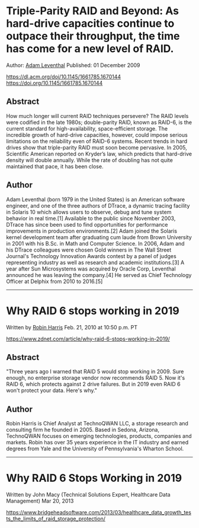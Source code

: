 # Triple-Parity RAID and Beyond: As hard-drive capacities continue to outpace their throughput, the time has come for a new level of RAID.

Author: [Adam Leventhal](https://en.wikipedia.org/wiki/Adam_Leventhal_(programmer))
Published: 01 December 2009

https://dl.acm.org/doi/10.1145/1661785.1670144
https://doi.org/10.1145/1661785.1670144


## Abstract

How much longer will current RAID techniques persevere? The RAID levels were codified in the late 1980s; double-parity RAID, known as RAID-6, is the current standard for high-availability, space-efficient storage. The incredible growth of hard-drive capacities, however, could impose serious limitations on the reliability even of RAID-6 systems. Recent trends in hard drives show that triple-parity RAID must soon become pervasive. In 2005, Scientific American reported on Kryder’s law, which predicts that hard-drive density will double annually. While the rate of doubling has not quite maintained that pace, it has been close.

## Author

Adam Leventhal (born 1979 in the United States) is an American software engineer, and one of the three authors of DTrace, a dynamic tracing facility in Solaris 10 which allows users to observe, debug and tune system behavior in real time.[1] Available to the public since November 2003, DTrace has since been used to find opportunities for performance improvements in production environments.[2] Adam joined the Solaris kernel development team after graduating cum laude from Brown University in 2001 with his B.Sc. in Math and Computer Science. In 2006, Adam and his DTrace colleagues were chosen Gold winners in The Wall Street Journal's Technology Innovation Awards contest by a panel of judges representing industry as well as research and academic institutions.[3] A year after Sun Microsystems was acquired by Oracle Corp, Leventhal announced he was leaving the company.[4] He served as Chief Technology Officer at Delphix from 2010 to 2016.[5] 


--------------------------------------------------------

# Why RAID 6 stops working in 2019

Written by [Robin Harris](https://www.zdnet.com/meet-the-team/robin-harris/)
Feb. 21, 2010 at 10:50 p.m. PT

https://www.zdnet.com/article/why-raid-6-stops-working-in-2019/


## Abstract

"Three years ago I warned that RAID 5 would stop working in 2009. Sure enough, no enterprise storage vendor now recommends RAID 5. Now it's RAID 6, which protects against 2 drive failures. But in 2019 even RAID 6 won't protect your data. Here's why."

## Author

Robin Harris is Chief Analyst at TechnoQWAN LLC, a storage research and consulting firm he founded in 2005. Based in Sedona, Arizona, TechnoQWAN focuses on emerging technologies, products, companies and markets. Robin has over 35 years experience in the IT industry and earned degrees from Yale and the University of Pennsylvania's Wharton School.


--------------------------------------------------------

# Why RAID 6 Stops Working in 2019

Written by John Macy (Technical Solutions Expert, Healthcare Data Management)
Mar 20, 2013


https://www.bridgeheadsoftware.com/2013/03/healthcare_data_growth_tests_the_limits_of_raid_storage_protection/


